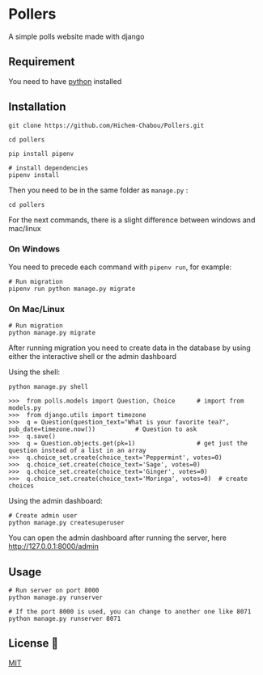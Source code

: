 # Pollers
 A simple polls website made with django

## Requirement
 
You need to have [python](https://www.python.org/downloads/) installed 

## Installation 
```
git clone https://github.com/Hichem-Chabou/Pollers.git

cd pollers

pip install pipenv

# install dependencies
pipenv install
```
Then you need to be in the same folder as `manage.py` :
```
cd pollers
```

For the next commands, there is a slight difference between windows and mac/linux

### On Windows
You need to precede each command with `pipenv run`, for example:
```
# Run migration
pipenv run python manage.py migrate
```

### On Mac/Linux
```
# Run migration
python manage.py migrate
```

After running migration you need to create data in the database by using either the interactive shell or the admin dashboard  

Using the shell:

```
python manage.py shell

>>>  from polls.models import Question, Choice      # import from models.py
>>>  from django.utils import timezone
>>>  q = Question(question_text="What is your favorite tea?", pub_date=timezone.now())           # Question to ask
>>>  q.save()
>>>  q = Question.objects.get(pk=1)                 # get just the question instead of a list in an array
>>>  q.choice_set.create(choice_text='Peppermint', votes=0)
>>>  q.choice_set.create(choice_text='Sage', votes=0)
>>>  q.choice_set.create(choice_text='Ginger', votes=0)
>>>  q.choice_set.create(choice_text='Moringa', votes=0)  # create choices
```
Using the admin dashboard:

```
# Create admin user
python manage.py createsuperuser
```
You can open the admin dashboard after running the server, here http://127.0.0.1:8000/admin
## Usage

```
# Run server on port 8000
python manage.py runserver

# If the port 8000 is used, you can change to another one like 8071
python manage.py runserver 8071
```  

## License :scroll:  
[MIT](https://github.com/Hichem-Chabou/Pollers/blob/main/LICENSE)